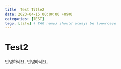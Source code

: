 ```yaml
---
title: Test Title2
date: 2023-04-15 00:00:00 +0900
categories: [TEST]
tags: [life] # TAG names should always be lowercase
---
```


# Test2

안녕하세요.
안녕하세요.
